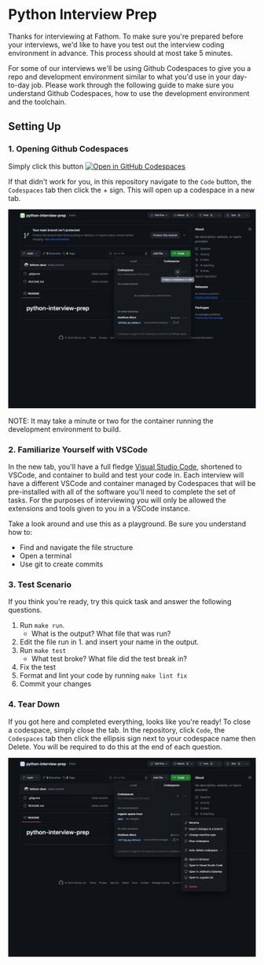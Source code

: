 # Python Interview Prep

Thanks for interviewing at Fathom. To make sure you're prepared before your interviews, we'd like to have you test out the interview coding environment in advance. This process should at most take 5 minutes.

For some of our interviews we'll be using Github Codespaces to give you a repo and development environment similar to what you'd use in your day-to-day job. Please work through the following guide to make sure you understand Github Codespaces, how to use the development environment and the toolchain. 

## Setting Up

### 1. Opening Github Codespaces

Simply click this button [![Open in GitHub Codespaces](https://github.com/codespaces/badge.svg)](https://codespaces.new/fathom-interview/python-interview-prep)

If that didn't work for you, in this repository navigate to the `Code` button, the `Codespaces` tab then click the + sign. This will open up a codespace in a new tab.

![Creating a Codespace](./img/create_codespace.png)

NOTE: It may take a minute or two for the container running the development environment to build.

### 2. Familiarize Yourself with VSCode

In the new tab, you'll have a full fledge [Visual Studio Code](https://code.visualstudio.com/), shortened to VSCode, and container to build and test your code in. Each interview will have a different VSCode and container managed by Codespaces that will be pre-installed with all of the software you'll need to complete the set of tasks. For the purposes of interviewing you will only be allowed the extensions and tools given to you in a VSCode instance.

Take a look around and use this as a playground. Be sure you understand how to:
- Find and navigate the file structure
- Open a terminal
- Use git to create commits

### 3. Test Scenario

If you think you're ready, try this quick task and answer the following questions.

1. Run `make run`.
    - What is the output? What file that was run?
2. Edit the file run in 1. and insert your name in the output.
3. Run `make test`
    - What test broke? What file did the test break in?
4. Fix the test
5. Format and lint your code by running `make lint fix`
6. Commit your changes

### 4. Tear Down

If you got here and completed everything, looks like you're ready! To close a codespace, simply close the tab. In the repository, click `Code`, the `Codespaces` tab then click the ellipsis sign next to your codespace name then Delete. You will be required to do this at the end of each question.

![Deleting a Codespace](./img/delete_codespace.png)